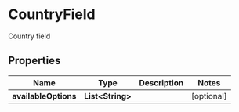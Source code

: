 

# CountryField

Country field

## Properties

| Name | Type | Description | Notes |
|------------ | ------------- | ------------- | -------------|
|**availableOptions** | **List&lt;String&gt;** |  |  [optional] |



